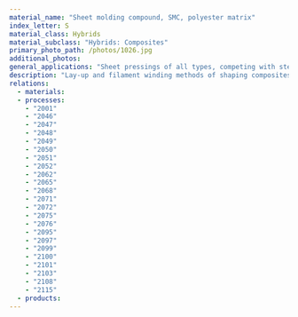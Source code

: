 ```yaml
---
material_name: "Sheet molding compound, SMC, polyester matrix"
index_letter: S
material_class: Hybrids
material_subclass: "Hybrids: Composites"
primary_photo_path: /photos/1026.jpg
additional_photos:
general_applications: "Sheet pressings of all types, competing with steel and aluminum sheet. Car body panels; enclosures; luggage and packing cases."
description: "Lay-up and filament winding methods of shaping composites are far too slow and labor-intensive to compete with steel pressings for car body panels and other enclosures. Sheet molding compounds (SMCs) and dough (or bulk) molding compounds (DMCs or BMCs) overcome this by allowing molding in a single operation between heated dies. To make SMC, polyester resin containing thickening agents and cheap particulates like calcium carbonate or silica dust is mixed with chopped fibers -- usually glass -- to form a sheet. The fibers lie more or less parallel to the plane of the sheet, but are randomly oriented in-plane, with a volume fraction between 15% and 40%. DMC is made in a similar way, but the mix has a higher concentration of filler and a lower volume fraction of chopped fiber (10% to 25%), which are randomly oriented in 3-dimensions. This makes a 'pre-preg' with leather or dough-like consistency. When SMC sheet is pressed between hot dies it polymerizes, giving a strong, stiff sheet molding. DMC is molded in closed, heated dies to make more complex shapes - door handles, shaped levers, parts for washing machines and the like."
relations:
  - materials:
  - processes:
    - "2001"
    - "2046"
    - "2047"
    - "2048"
    - "2049"
    - "2050"
    - "2051"
    - "2052"
    - "2062"
    - "2065"
    - "2068"
    - "2071"
    - "2072"
    - "2075"
    - "2076"
    - "2095"
    - "2097"
    - "2099"
    - "2100"
    - "2101"
    - "2103"
    - "2108"
    - "2115"
  - products:
---
```

